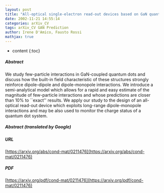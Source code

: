 ```yaml
---
layout: post
title: "All-optical single-electron read-out devices based on GaN quantum dots"
date: 2002-11-21 14:55:14
categories: arXiv_CV
tags: arXiv_CV GAN Prediction
author: Irene D'Amico, Fausto Rossi
mathjax: true
---
```


* content
{:toc}

##### Abstract
We study few-particle interactions in GaN-coupled quantum dots and discuss how the built-in field characteristic of these structures strongly reinforce dipole-dipole and dipole-monopole interactions. We introduce a semi-analytical model which allows for a rapid and easy estimate of the magnitude of few-particle interactions and whose predictions are closer than 10% to ``exact'' results. We apply our study to the design of an all-optical read-out device which exploits long-range dipole-monopole interactions and may be also used to monitor the charge status of a quantum dot system.

##### Abstract (translated by Google)


##### URL
[https://arxiv.org/abs/cond-mat/0211476](https://arxiv.org/abs/cond-mat/0211476)

##### PDF
[https://arxiv.org/pdf/cond-mat/0211476](https://arxiv.org/pdf/cond-mat/0211476)

